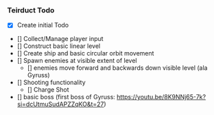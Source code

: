 ### Teirduct Todo
- [x] Create initial Todo
- [] Collect/Manage player input
- [] Construct basic linear level
- [] Create ship and basic circular orbit movement
- [] Spawn enemies at visible extent of level
  - [] enemies move forward and backwards down visible level (ala Gyruss)
- [] Shooting functionality
  - [] Charge Shot
- [] basic boss (first boss of Gyruss: https://youtu.be/8K9NNj65-7k?si=dcUtmuSudAPZZqKO&t=27)
